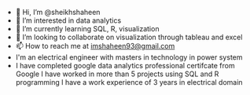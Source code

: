 - 👋 Hi, I’m @sheikhshaheen
- 👀 I’m interested in data analytics
- 🌱 I’m currently learning SQL, R, visualization
- 💞️ I’m looking to collaborate on visualization through tableau and excel
- 📫 How to reach me at imshaheen93@gmail.com
-    I'm an electrical engineer with masters in technology in power system
-    I have completed google data analytics professional certifcate from Google
     I have worked in more than 5 projects using SQL and R programming
     I have a work experience of 3 years in electrical domain

<!---
sheikhshaheen/sheikhshaheen is a ✨ special ✨ repository because its `README.md` (this file) appears on your GitHub profile.
You can click the Preview link to take a look at your changes.
--->
